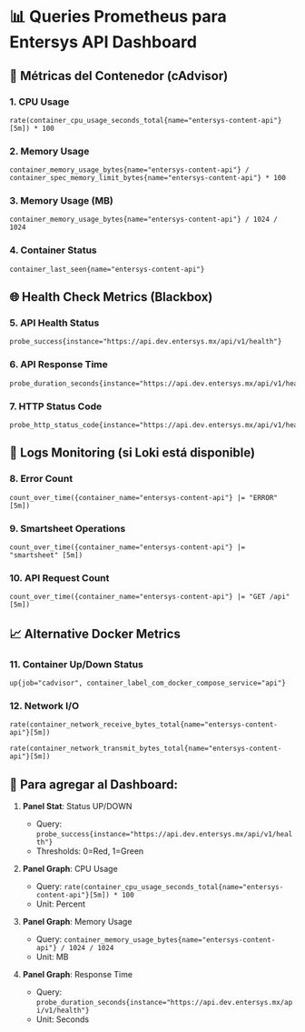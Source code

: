 # 📊 Queries Prometheus para Entersys API Dashboard

## 🔧 Métricas del Contenedor (cAdvisor)

### 1. CPU Usage
```promql
rate(container_cpu_usage_seconds_total{name="entersys-content-api"}[5m]) * 100
```

### 2. Memory Usage
```promql
container_memory_usage_bytes{name="entersys-content-api"} / container_spec_memory_limit_bytes{name="entersys-content-api"} * 100
```

### 3. Memory Usage (MB)
```promql
container_memory_usage_bytes{name="entersys-content-api"} / 1024 / 1024
```

### 4. Container Status
```promql
container_last_seen{name="entersys-content-api"}
```

## 🌐 Health Check Metrics (Blackbox)

### 5. API Health Status
```promql
probe_success{instance="https://api.dev.entersys.mx/api/v1/health"}
```

### 6. API Response Time
```promql
probe_duration_seconds{instance="https://api.dev.entersys.mx/api/v1/health"}
```

### 7. HTTP Status Code
```promql
probe_http_status_code{instance="https://api.dev.entersys.mx/api/v1/health"}
```

## 📝 Logs Monitoring (si Loki está disponible)

### 8. Error Count
```logql
count_over_time({container_name="entersys-content-api"} |= "ERROR" [5m])
```

### 9. Smartsheet Operations
```logql
count_over_time({container_name="entersys-content-api"} |= "smartsheet" [5m])
```

### 10. API Request Count
```logql
count_over_time({container_name="entersys-content-api"} |= "GET /api" [5m])
```

## 📈 Alternative Docker Metrics

### 11. Container Up/Down Status
```promql
up{job="cadvisor", container_label_com_docker_compose_service="api"}
```

### 12. Network I/O
```promql
rate(container_network_receive_bytes_total{name="entersys-content-api"}[5m])
```
```promql
rate(container_network_transmit_bytes_total{name="entersys-content-api"}[5m])
```

## 🚀 Para agregar al Dashboard:

1. **Panel Stat**: Status UP/DOWN
   - Query: `probe_success{instance="https://api.dev.entersys.mx/api/v1/health"}`
   - Thresholds: 0=Red, 1=Green

2. **Panel Graph**: CPU Usage
   - Query: `rate(container_cpu_usage_seconds_total{name="entersys-content-api"}[5m]) * 100`
   - Unit: Percent

3. **Panel Graph**: Memory Usage
   - Query: `container_memory_usage_bytes{name="entersys-content-api"} / 1024 / 1024`
   - Unit: MB

4. **Panel Graph**: Response Time
   - Query: `probe_duration_seconds{instance="https://api.dev.entersys.mx/api/v1/health"}`
   - Unit: Seconds